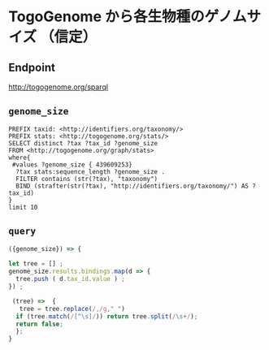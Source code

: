 # TogoGenome から各生物種のゲノムサイズ （信定）

## Endpoint
http://togogenome.org/sparql

## `genome_size`
```sparql
PREFIX taxid: <http://identifiers.org/taxonomy/>
PREFIX stats: <http://togogenome.org/stats/>
SELECT distinct ?tax ?tax_id ?genome_size 
FROM <http://togogenome.org/graph/stats>
where{
 #values ?genome_size { 439609253}
  ?tax stats:sequence_length ?genome_size .
  FILTER contains (str(?tax), "taxonomy")
  BIND (strafter(str(?tax), "http://identifiers.org/taxonomy/") AS ?tax_id)
}
limit 10
```
## `query`
```javascript
({genome_size}) => {
  
let tree = [] ;
genome_size.results.bindings.map(d => {
  tree.push ( d.tax_id.value ) ;
}) ;

 (tree) =>  { 
   tree = tree.replace(/,/g," ")
  if (tree.match(/[^\s]/)) return tree.split(/\s+/);
  return false;
  };
}

```

